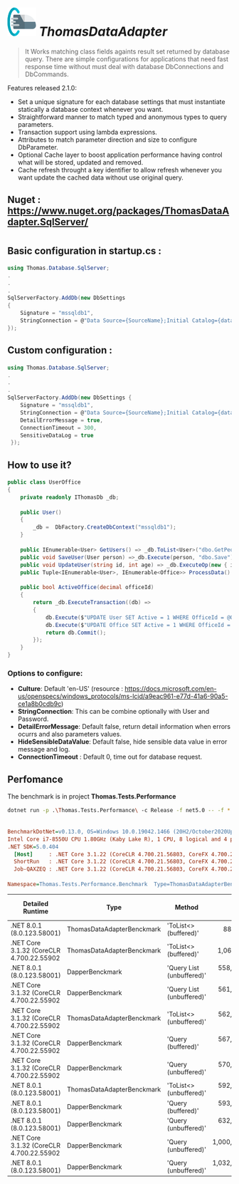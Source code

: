 # ![""](./ThomasIco.png "ThomasDataAdapter") _**ThomasDataAdapter**_

>It Works matching class fields againts result set returned by database query. There are simple configurations for applications that need fast response time without must deal with database DbConnections and DbCommands.

Features released 2.1.0:

- Set a unique signature for each database settings that must instantiate statically a database context whenever you want.
- Straightforward manner to match typed and anonymous types to query parameters.
- Transaction support using lambda expressions.
- Attributes to match parameter direction and size to configure DbParameter.
- Optional Cache layer to boost application performance having control what will be stored, updated and removed.
- Cache refresh throught a key identifier to allow refresh whenever you want update the cached data without use original query.


## Nuget : https://www.nuget.org/packages/ThomasDataAdapter.SqlServer/
#
## Basic configuration in startup.cs :

```c#
using Thomas.Database.SqlServer;
.
.
.
SqlServerFactory.AddDb(new DbSettings 
{
    Signature = "mssqldb1",
    StringConnection = @"Data Source={SourceName};Initial Catalog={database};User ID={User};Password={Pass}"
});
```

## Custom configuration :

```c#
using Thomas.Database.SqlServer;
.
.
.
SqlServerFactory.AddDb(new DbSettings { 
    Signature = "mssqldb1",
    StringConnection = @"Data Source={SourceName};Initial Catalog={database};User ID={User};Password={Pass}",
    DetailErrorMessage = true,
    ConnectionTimeout = 300,
    SensitiveDataLog = true
 });
```

## How to use it?
```c#
public class UserOffice
{
    private readonly IThomasDb _db;

    public User()
    {
        _db =  DbFactory.CreateDbContext("mssqldb1");
    }

    public IEnumerable<User> GetUsers() => _db.ToList<User>("dbo.GetPeople");
    public void SaveUser(User person) =>_db.Execute(person, "dbo.Save");
    public void UpdateUser(string id, int age) => _db.ExecuteOp(new { id = id, age = age}, "dbo.Update");
    public Tuple<IEnumerable<User>, IEnumerable<Office>> ProcessData() => _db.ToTupleOp<User, Office>("dbo.Process");

    public bool ActiveOffice(decimal officeId)
    {
        return _db.ExecuteTransaction((db) =>
        {
            db.Execute($"UPDATE User SET Active = 1 WHERE OfficeId = @OfficeId", new { OfficeId = officeId });
            db.Execute($"UPDATE Office SET Active = 1 WHERE OfficeId = @OfficeId", new { OfficeId = officeId });
            return db.Commit();
        });
    }
}
```

### Options to configure:

* **Culture**: Default 'en-US' (resource : https://docs.microsoft.com/en-us/openspecs/windows_protocols/ms-lcid/a9eac961-e77d-41a6-90a5-ce1a8b0cdb9c)
* **StringConnection**: This can be combine optionally with User and Password.
* **DetailErrorMessage**: Default false, return detail information when errors ocurrs and also parameters values.
* **HideSensibleDataValue**:  Default false, hide sensible data value in error message and log.
* **ConnectionTimeout** : Default 0, time out for database request.

## Perfomance

The benchmark is in project **Thomas.Tests.Performance**

```bash
dotnet run -p .\Thomas.Tests.Performance\ -c Release -f net5.0 -- -f * --join
```

``` ini

BenchmarkDotNet=v0.13.0, OS=Windows 10.0.19042.1466 (20H2/October2020Update)
Intel Core i7-8550U CPU 1.80GHz (Kaby Lake R), 1 CPU, 8 logical and 4 physical cores
.NET SDK=5.0.404
  [Host]     : .NET Core 3.1.22 (CoreCLR 4.700.21.56803, CoreFX 4.700.21.57101), X64 RyuJIT
  ShortRun   : .NET Core 3.1.22 (CoreCLR 4.700.21.56803, CoreFX 4.700.21.57101), X64 RyuJIT
  Job-QAXZEQ : .NET Core 3.1.22 (CoreCLR 4.700.21.56803, CoreFX 4.700.21.57101), X64 RyuJIT

Namespace=Thomas.Tests.Performance.Benchmark  Type=ThomasDataAdapterBenckmark


```
| Detailed Runtime                         | Type                       | Method                       | Mean           | StdDev       | Error        | Op/s        | GcMode             | Completed Work Items | Lock Contentions | Gen0   | Allocated |
|----------------------------------------- |--------------------------- |----------------------------- |---------------:|-------------:|-------------:|------------:|------------------- |---------------------:|-----------------:|-------:|----------:|
| .NET 8.0.1 (8.0.123.58001)               | ThomasDataAdapterBenckmark | 'ToList<> (buffered)'        |       881.0 ns |     24.99 ns |     17.42 ns | 1,135,053.3 | Toolchain=.NET 8.0 |                    - |                - | 0.0343 |     440 B |
| .NET Core 3.1.32 (CoreCLR 4.700.22.55902 | ThomasDataAdapterBenckmark | 'ToList<> (buffered)'        |     1,066.4 ns |      0.00 ns |           NA |   937,747.7 | ShortRun           |               0.0000 |                - | 0.0488 |     624 B |
| .NET 8.0.1 (8.0.123.58001)               | DapperBenckmark            | 'Query<T> List (unbuffered)' |   558,085.4 ns | 24,088.59 ns | 10,974.18 ns |     1,791.8 | Toolchain=.NET 8.0 |                    - |                - |      - |    8481 B |
| .NET Core 3.1.32 (CoreCLR 4.700.22.55902 | DapperBenckmark            | 'Query<T> List (unbuffered)' |   561,390.1 ns |      0.00 ns |           NA |     1,781.3 | ShortRun           |               0.0013 |                - | 0.6250 |    8168 B |
| .NET Core 3.1.32 (CoreCLR 4.700.22.55902 | ThomasDataAdapterBenckmark | 'ToList<> (unbuffered)'      |   562,313.2 ns |      0.00 ns |           NA |     1,778.4 | ShortRun           |               0.0013 |                - | 0.6250 |   10760 B |
| .NET Core 3.1.32 (CoreCLR 4.700.22.55902 | DapperBenckmark            | 'Query<dynamic> (buffered)'  |   567,313.9 ns |      0.00 ns |           NA |     1,762.7 | ShortRun           |               0.0013 |                - | 0.6250 |    8384 B |
| .NET Core 3.1.32 (CoreCLR 4.700.22.55902 | DapperBenckmark            | 'Query<T> (unbuffered)'      |   570,249.6 ns |      0.00 ns |           NA |     1,753.6 | ShortRun           |               0.0013 |                - | 0.6250 |    8096 B |
| .NET 8.0.1 (8.0.123.58001)               | ThomasDataAdapterBenckmark | 'ToList<> (unbuffered)'      |   592,551.6 ns | 22,874.55 ns | 11,727.99 ns |     1,687.6 | Toolchain=.NET 8.0 |                    - |                - |      - |   10161 B |
| .NET 8.0.1 (8.0.123.58001)               | DapperBenckmark            | 'Query<dynamic> (buffered)'  |   593,874.5 ns | 29,064.91 ns | 11,758.83 ns |     1,683.9 | Toolchain=.NET 8.0 |                    - |                - |      - |    8577 B |
| .NET 8.0.1 (8.0.123.58001)               | DapperBenckmark            | 'Query<T> (unbuffered)'      |   632,908.2 ns | 32,045.51 ns | 12,589.98 ns |     1,580.0 | Toolchain=.NET 8.0 |                    - |                - |      - |    8025 B |
| .NET Core 3.1.32 (CoreCLR 4.700.22.55902 | DapperBenckmark            | 'Query<T> (unbuffered)'      | 1,000,659.2 ns |      0.00 ns |           NA |       999.3 | ShortRun           |               0.0025 |                - |      - |    8464 B |
| .NET 8.0.1 (8.0.123.58001)               | DapperBenckmark            | 'Query<T> (unbuffered)'      | 1,032,863.4 ns | 30,836.70 ns | 20,192.91 ns |       968.2 | Toolchain=.NET 8.0 |                    - |                - |      - |    8249 B |